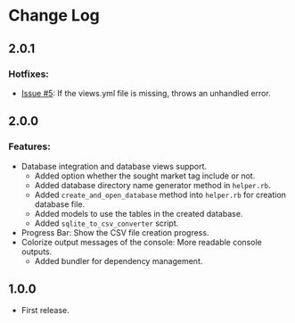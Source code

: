 # Change Log

## 2.0.1
### Hotfixes:
* [Issue #5](https://bitbucket.org/erenhatirnaz/angel.co-startup-parser/issues/5):
  If the views.yml file is missing, throws an unhandled error.

## 2.0.0
### Features:
* Database integration and database views support.
  * Added option whether the sought market tag include or not.
  * Added database directory name generator method in `helper.rb`.
  * Added `create_and_open_database` method into `helper.rb` for creation 
    database file.
  * Added models to use the tables in the created database.
  * Added `sqlite_to_csv_converter` script.
* Progress Bar: Show the CSV file creation progress.
* Colorize output messages of the console: More readable console outputs.
  * Added bundler for dependency management.

## 1.0.0
* First release.
